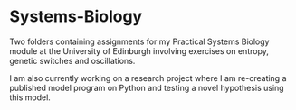 # Systems-Biology
Two folders containing assignments for my Practical Systems Biology module at the University of Edinburgh involving exercises on entropy, genetic switches and oscillations.

I am also currently working on a research project where I am re-creating a published model program on Python and testing a novel hypothesis using this model.
